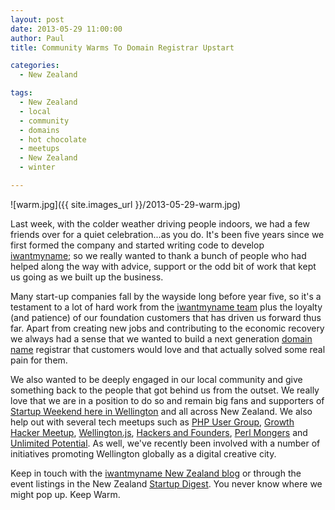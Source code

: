 ```yaml
---
layout: post
date: 2013-05-29 11:00:00
author: Paul
title: Community Warms To Domain Registrar Upstart

categories:
  - New Zealand

tags:
  - New Zealand
  - local
  - community
  - domains
  - hot chocolate
  - meetups
  - New Zealand
  - winter

---
```


![warm.jpg]({{ site.images_url }}/2013-05-29-warm.jpg)

Last week, with the colder weather driving people indoors, we had a few friends over for a quiet celebration...as you do. It's been five years since we first formed the company and started writing code to develop [iwantmyname](https://iwantmyname.co.nz/); so we really wanted to thank a bunch of people who had helped along the way with advice, support or the odd bit of work that kept us going as we built up the business.

Many start-up companies fall by the wayside long before year five, so it's a testament to a lot of hard work from the [iwantmyname team](https://iwantmyname.co.nz/about) plus the loyalty (and patience) of our foundation customers that has driven us forward thus far. Apart from creating new jobs and contributing to the economic recovery we always had a sense that we wanted to build a next generation [domain name](https://iwantmyname.co.nz/domains) registrar that customers would love and that actually solved some real pain for them.

We also wanted to be deeply engaged in our local community and give something back to the people that got behind us from the outset. We really love that we are in a position to do so and remain big fans and supporters of [Startup Weekend here in Wellington](http://wellington.startupweekend.org/) and all across New Zealand. We also help out with several tech meetups such as [PHP User Group](http://www.meetup.com/PHP-Usergroup-Wellington/), [Growth Hacker Meetup](http://www.meetup.com/No-Bullshit-Web-Marketing-Meetup/), [Wellington.js](http://www.meetup.com/WellingtonJS/), [Hackers and Founders](http://www.meetup.com/Hackers-and-Founders-Wellington/), [Perl Mongers](http://wellington.pm.org/) and [Unlimited Potential](http://up.org.nz/). As well, we've recently been involved with a number of initiatives promoting Wellington globally as a digital creative city.

Keep in touch with the [iwantmyname New Zealand blog](http://blog.iwantmyname.com) or through the event listings in the New Zealand [Startup Digest](http://startupdigest.com/). You never know where we might pop up. Keep Warm.
